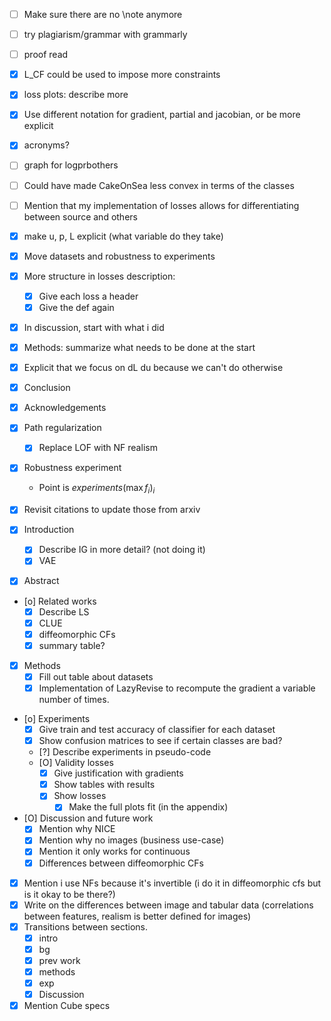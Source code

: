 - [ ] Make sure there are no \note anymore
- [ ] try plagiarism/grammar with grammarly

- [ ] proof read

- [x] L_CF could be used to impose more constraints
- [x] loss plots: describe more
- [x] Use different notation for gradient, partial and jacobian, or be more explicit
- [x] acronyms?
- [ ] graph for logprbothers
- [ ] Could have made CakeOnSea less convex in terms of the classes
- [ ] Mention that my implementation of losses allows for differentiating between source and others

- [x] make u, p, L explicit (what variable do they take)
- [x] Move datasets and robustness to experiments
- [x] More structure in losses description:
    - [x] Give each loss a header
    - [x] Give the def again
- [x] In discussion, start with what i did
- [x] Methods: summarize what needs to be done at the start
- [x] Explicit that we focus on dL du because we can't do otherwise
- [x] Conclusion
- [x] Acknowledgements
- [x] Path regularization
    - [X] Replace LOF with NF realism
- [x] Robustness experiment
    - Point is $experiments(\max f_i)_i$
- [x] Revisit citations to update those from arxiv
- [x] Introduction
    - [x] Describe IG in more detail? (not doing it)
    - [X] VAE
- [x] Abstract
- [o] Related works
    - [X] Describe LS
    - [X] CLUE
    - [X] diffeomorphic CFs
    - [x] summary table?
- [x] Methods
    - [X] Fill out table about datasets
    - [X] Implementation of LazyRevise to recompute the gradient a variable number of times.
- [o] Experiments
    - [X] Give train and test accuracy of classifier for each dataset
    - [X] Show confusion matrices to see if certain classes are bad?
    - [?] Describe experiments in pseudo-code
    - [O] Validity losses
        - [X] Give justification with gradients
        - [X] Show tables with results
        - [X] Show losses 
            - [x] Make the full plots fit (in the appendix)
- [O] Discussion and future work
    - [X] Mention why NICE
    - [X] Mention why no images (business use-case)
    - [X] Mention it only works for continuous
    - [X] Differences between diffeomorphic CFs
- [x] Mention i use NFs because it's invertible (i do it in diffeomorphic cfs but is it okay to be there?)
- [X] Write on the differences between image and tabular data (correlations between features, realism is better defined for images)
- [x] Transitions between sections.
    - [x] intro
    - [x] bg
    - [x] prev work
    - [x] methods
    - [X] exp
    - [x] Discussion
- [x] Mention Cube specs
